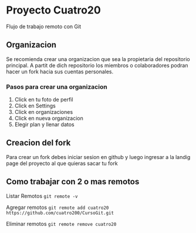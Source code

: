 # Proyecto Cuatro20
Flujo de trabajo remoto con Git

## Organizacion
Se recomienda crear una organizacion que sea la propietaria del repositorio principal. A partit de dich repositorio los miembros o colaboradores podran hacer un fork hacia sus cuentas personales.

### Pasos para crear una organizacion

1. Click en tu foto de perfil 
2. Click en Settings
3. Click en organizaciones
4. Click en nueva organizacion
5. Elegir plan y llenar datos

## Creacion del fork
Para crear un fork debes iniciar sesion en github y luego ingresar a la landig  page del proyecto al que quieras sacar tu fork

## Como trabajar con 2 o mas remotos
Listar Remotos
    `git remote -v`

Agregar remotos
`git remote add cuatro20 https://github.com/cuatro200/CursoGit.git`

Eliminar remotos
`git remote remove cuatro20`